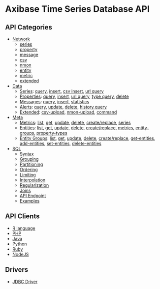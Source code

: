 # Axibase Time Series Database API

## API Categories

* [Network](network#network-api)
  * [series](network/series.md)
  * [property](network/property.md)
  * [message](network/message.md)
  * [csv](network/csv.md)
  * [nmon](network/nmon.md)
  * [entity](network/entity.md)  
  * [metric](network/metric.md)
  * [extended](network/extended-commands.md)
* [Data](data#overview)
  * [Series](data/series/README.md): [query](data/series/query.md), [insert](data/series/insert.md), [csv insert](data/series/csv-insert.md), [url query](data/series/url-query.md)
  * [Properties](data/properties/README.md): [query](data/properties/query.md), [insert](data/properties/insert.md), [url query](data/properties/url-query.md), [type query](data/properties/type-query.md), [delete](data/properties/delete.md)
  * [Messages](data/messages/README.md): [query](data/messages/query.md), [insert](data/messages/insert.md), [statistics](data/messages/stats-query.md)
  * [Alerts](data/alerts/README.md): [query](data/alerts/query.md), [update](data/alerts/update.md), [delete](data/alerts/delete.md), [history query](data/alerts/history-query.md)
  * [Extended](data/ext/README.md): [csv-upload](data/ext/csv-upload.md), [nmon-upload](data/ext/nmon-upload.md), [command](data/ext/command.md)
* [Meta](meta#overview)
  * [Metrics](meta/metric/README.md): [list](meta/metric/list.md), [get](meta/metric/get.md), [update](meta/metric/update.md), [delete](meta/metric/delete.md), [create/replace](meta/metric/create-or-replace.md), [series](meta/metric/series.md)
  * [Entities](meta/entity/README.md): [list](meta/entity/list.md), [get](meta/entity/get.md), [update](meta/entity/update.md), [delete](meta/entity/delete.md), [create/replace](meta/entity/create-or-replace.md), [metrics](meta/entity/metrics.md), [entity-groups](meta/entity/entity-groups.md), [property-types](meta/entity/property-types.md)
  * [Entity Groups](meta/entity-group/README.md): [list](meta/entity-group/list.md), [get](meta/entity-group/get.md), [update](meta/entity-group/update.md), [delete](meta/entity-group/delete.md), [create/replace](meta/entity-group/create-or-replace.md), [get-entities](meta/entity-group/get-entities.md), [add-entities](meta/entity-group/add-entities.md), [set-entities](meta/entity-group/set-entities.md), [delete-entities](meta/entity-group/delete-entities.md)
* [SQL](sql#overview)  
	* [Syntax](sql#syntax)
	* [Grouping](sql#grouping)
	* [Partitioning](sql#partitioning)
	* [Ordering](sql#ordering)
	* [Limiting](sql#limiting)
	* [Interpolation](sql#interpolation)
	* [Regularization](sql#regularization)
	* [Joins](sql#joins)
	* [API Endpoint](sql/api.md#sql-query-api-endpoint)
	* [Examples](sql#examples)

## API Clients

* [R language](https://github.com/axibase/atsd-api-r)
* [PHP](https://github.com/axibase/atsd-api-php)
* [Java](https://github.com/axibase/atsd-api-java)
* [Python](https://github.com/axibase/atsd-api-python)
* [Ruby](https://github.com/axibase/atsd-api-ruby)
* [NodeJS](https://github.com/axibase/atsd-api-nodejs)

## Drivers

* [JDBC Driver](https://github.com/axibase/atsd-jdbc)
